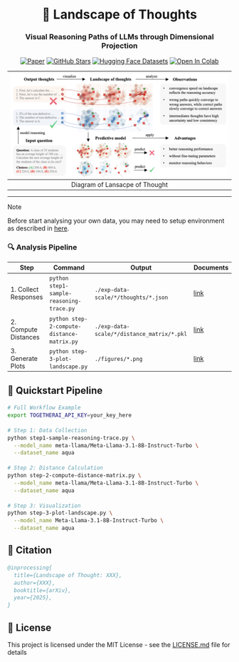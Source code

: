 <div align="center">

<h1>🌌 Landscape of Thoughts</h1>
<h3>Visual Reasoning Paths of LLMs through Dimensional Projection</h3>

[![Paper](https://img.shields.io/badge/arXiv-2311.03191-b31b1b)](https://arxiv.org/abs/2311.03191)
[![GitHub Stars](https://img.shields.io/github/stars/tmlr-group/DeepInception?style=social)](https://github.com/tmlr-group/DeepInception)
[![Hugging Face Datasets](https://img.shields.io/badge/%F0%9F%A4%97-Datasets-blue)](https://huggingface.co/datasets/GazeEzio/Landscape-of-Thought)
[![Open In Colab](https://colab.research.google.com/assets/colab-badge.svg)](https://colab.research.google.com/drive/1QzAw5bW6RO1v-Tb68dowj5562nN3Cv_c?usp=sharing)

|     ![demo](imgs/demo.png)     |
| :----------------------------: |
| Diagram of Lansacpe of Thought |

</div>

---

<!-- > [!TIP]
> Hello -->
<!-- > [!CAUTION]
> Hello -->

> [!NOTE]
> Before start analysing your own data, you may need to setup environment as described in [here](res/setup_model.md).

### 🔍 Analysis Pipeline

| Step                 | Command                                    | Output                                     | Documents                              |
| -------------------- | ------------------------------------------ | ------------------------------------------ | -------------------------------------- |
| 1. Collect Responses | `python step1-sample-reasoning-trace.py`   | `./exp-data-scale/*/thoughts/*.json`       | [link](./res/setup_environment.md#L43) |
| 2. Compute Distances | `python step-2-compute-distance-matrix.py` | `./exp-data-scale/*/distance_matrix/*.pkl` | [link](./res/setup_environment.md#L71) |
| 3. Generate Plots    | `python step-3-plot-landscape.py`          | `./figures/*.png`                          | [link]()                               |

## 🚀 Quickstart Pipeline

```bash
# Full Workflow Example
export TOGETHERAI_API_KEY=your_key_here

# Step 1: Data Collection
python step1-sample-reasoning-trace.py \
  --model_name meta-llama/Meta-Llama-3.1-8B-Instruct-Turbo \
  --dataset_name aqua

# Step 2: Distance Calculation
python step-2-compute-distance-matrix.py \
  --model_name meta-llama/Meta-Llama-3.1-8B-Instruct-Turbo \
  --dataset_name aqua

# Step 3: Visualization
python step-3-plot-landscape.py \
  --model_name Meta-Llama-3.1-8B-Instruct-Turbo \
  --dataset_name aqua
```

## 📜 Citation

```bibtex
@inprocessing{
  title={Landscape of Thought: XXX},
  author={XXX},
  booktitle={arXiv},
  year={2025},
}
```

## 📝 License

This project is licensed under the MIT License - see the [LICENSE.md](LICENSE.md) file for details
